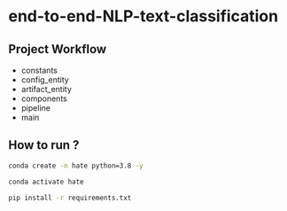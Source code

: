 # end-to-end-NLP-text-classification

## Project Workflow

- constants
- config_entity
- artifact_entity
- components
- pipeline
- main

## How to run ?

```bash
conda create -n hate python=3.8 -y
```

```bash
conda activate hate
```

```bash
pip install -r requirements.txt
```